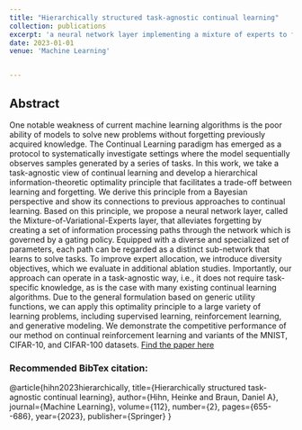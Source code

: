 ```yaml
---
title: "Hierarchically structured task-agnostic continual learning"
collection: publications
excerpt: 'a neural network layer implementing a mixture of experts to facilitate continual learning'
date: 2023-01-01
venue: 'Machine Learning'


---
```

## Abstract
One notable weakness of current machine learning algorithms is the poor ability of models to solve new problems without forgetting previously acquired knowledge. The Continual Learning paradigm has emerged as a protocol to systematically investigate settings where the model sequentially observes samples generated by a series of tasks. In this work, we take a task-agnostic view of continual learning and develop a hierarchical information-theoretic optimality principle that facilitates a trade-off between learning and forgetting. We derive this principle from a Bayesian perspective and show its connections to previous approaches to continual learning. Based on this principle, we propose a neural network layer, called the Mixture-of-Variational-Experts layer, that alleviates forgetting by creating a set of information processing paths through the network which is governed by a gating policy. Equipped with a diverse and specialized set of parameters, each path can be regarded as a distinct sub-network that learns to solve tasks. To improve expert allocation, we introduce diversity objectives, which we evaluate in additional ablation studies. Importantly, our approach can operate in a task-agnostic way, i.e., it does not require task-specific knowledge, as is the case with many existing continual learning algorithms. Due to the general formulation based on generic utility functions, we can apply this optimality principle to a large variety of learning problems, including supervised learning, reinforcement learning, and generative modeling. We demonstrate the competitive performance of our method on continual reinforcement learning and variants of the MNIST, CIFAR-10, and CIFAR-100 datasets.
[Find the paper here](https://link.springer.com/article/10.1007/s10994-022-06283-9)

### Recommended BibTex citation: 
@article{hihn2023hierarchically,
  title={Hierarchically structured task-agnostic continual learning},
  author={Hihn, Heinke and Braun, Daniel A},
  journal={Machine Learning},
  volume={112},
  number={2},
  pages={655--686},
  year={2023},
  publisher={Springer}
}
